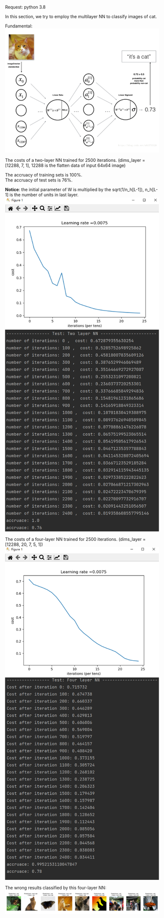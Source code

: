 Request:
  python 3.8
  
In this section, we try to employ the multilayer NN to classify images of cat.  

Fundamental:
![Alt text](https://raw.githubusercontent.com/IHNF262/DeepLearningPractice/main/1_4_BuildingYourDeepNeuralNetwork/images/1_1.png)

The costs of a two-layer NN trained for 2500 iterations. (dims_layer = [12288, 7, 1], 12288 is the flatten data of input 64x64 image)  

The accruacy of training sets is 100%.  
The accruacy of test sets is 76%.  

__Notice__: the initial parameter of W is multiplied by the sqrt(1/n_h[L-1]), n_h[L-1] is the number of units in last layer.
![Alt text](https://raw.githubusercontent.com/IHNF262/DeepLearningPractice/main/1_4_BuildingYourDeepNeuralNetwork/images/1.png)
![Alt text](https://raw.githubusercontent.com/IHNF262/DeepLearningPractice/main/1_4_BuildingYourDeepNeuralNetwork/images/2.png)




The costs of a four-layer NN trained for 2500 iterations. (dims_layer = [12288, 20, 7, 5, 1])
![Alt text](https://raw.githubusercontent.com/IHNF262/DeepLearningPractice/main/1_4_BuildingYourDeepNeuralNetwork/images/3.png)
![Alt text](https://raw.githubusercontent.com/IHNF262/DeepLearningPractice/main/1_4_BuildingYourDeepNeuralNetwork/images/4.png)

The wrong results classified by this four-layer NN:
![Alt text](https://raw.githubusercontent.com/IHNF262/DeepLearningPractice/main/1_4_BuildingYourDeepNeuralNetwork/images/5.png)

